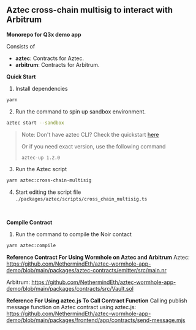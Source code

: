 ## Aztec cross-chain multisig to interact with Arbitrum

**Monorepo for Q3x demo app**

Consists of

- **aztec**: Contracts for Aztec.
- **arbitrum**: Contracts for Arbitrum.

**Quick Start**

1. Install dependencies

```bash
yarn
```

2. Run the command to spin up sandbox environment.

```bash
aztec start --sandbox
```

> Note: Don't have aztec CLI? Check the quickstart [here](https://docs.aztec.network/developers/getting_started/getting_started_on_sandbox)
>
> Or if you need exact version, use the following command
>
> ```bash
> aztec-up 1.2.0
> ```

3. Run the Aztec script

```bash
yarn aztec:cross-chain-multisig
```

4. Start editing the script file `./packages/aztec/scripts/cross_chain_multisig.ts`

<br />

**Compile Contract**

1. Run the command to compile the Noir contact

```bash
yarn aztec:compile
```

**Reference Contract For Using Wormhole on Aztec and Arbitrum**
Aztec: https://github.com/NethermindEth/aztec-wormhole-app-demo/blob/main/packages/aztec-contracts/emitter/src/main.nr

Arbitrum: https://github.com/NethermindEth/aztec-wormhole-app-demo/blob/main/packages/contracts/src/Vault.sol

**Reference For Using aztec.js To Call Contract Function**
Calling publish message function on Aztec contract using aztec.js: https://github.com/NethermindEth/aztec-wormhole-app-demo/blob/main/packages/frontend/app/contracts/send-message.mjs
